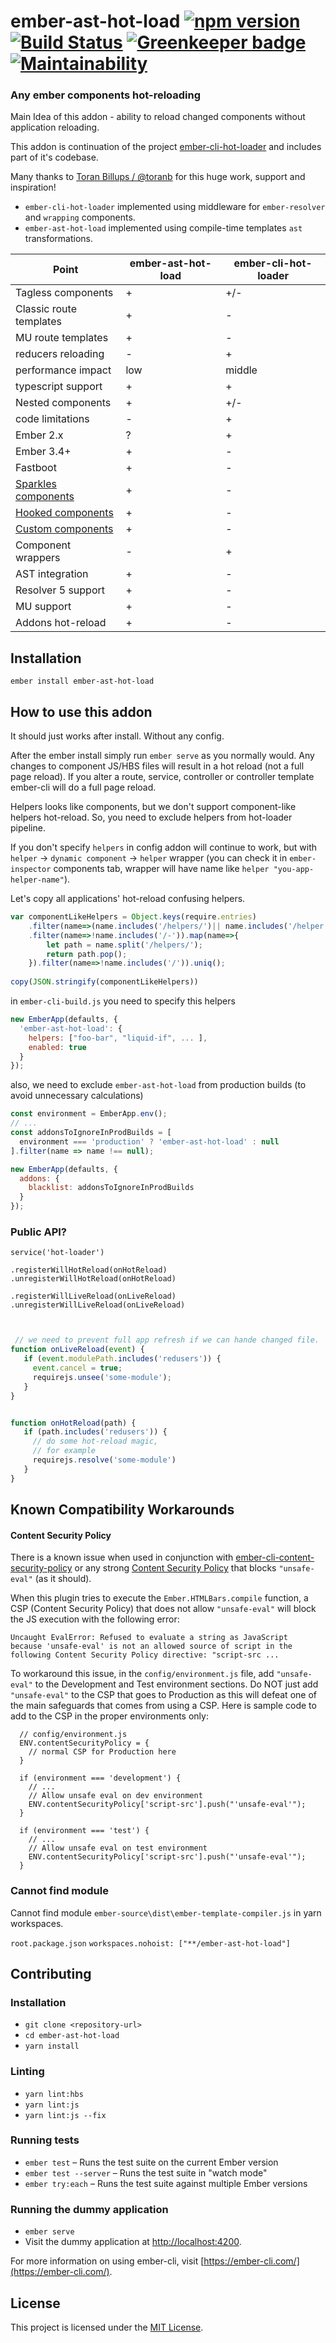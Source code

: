 ember-ast-hot-load [![npm version](https://badge.fury.io/js/ember-ast-hot-load.svg)](https://badge.fury.io/js/ember-ast-hot-load) [![Build Status](https://travis-ci.com/lifeart/ember-ast-hot-load.svg?branch=master)](https://travis-ci.com/lifeart/ember-ast-hot-load) [![Greenkeeper badge](https://badges.greenkeeper.io/lifeart/ember-ast-hot-load.svg)](https://greenkeeper.io/) [![Maintainability](https://api.codeclimate.com/v1/badges/a0fc242c64b9f50cc92d/maintainability)](https://codeclimate.com/github/lifeart/ember-ast-hot-load/maintainability)
==============================================================================

### Any ember components hot-reloading

Main Idea of this addon - ability to reload changed components without application reloading.

This addon is continuation of the project [ember-cli-hot-loader](https://github.com/adopted-ember-addons/ember-cli-hot-loader) and  includes part of it's codebase.

Many thanks to [Toran Billups / @toranb](https://github.com/toranb) for this huge work, support and inspiration!

* `ember-cli-hot-loader` implemented using middleware for  `ember-resolver` and `wrapping` components. 
* `ember-ast-hot-load` implemented using compile-time templates `ast` transformations.

| Point  		      | ember-ast-hot-load | ember-cli-hot-loader |
| ------------------  | ------------------ | -------------------- |
| Tagless components   |          +         |           +/-        |
| Classic route templates |         +        |           -         |
| MU route templates  |          +         |           -          |
| reducers reloading  |          -         |           +          |
| performance impact  |         low        |           middle     |
| typescript support  |          +         |            +         |
| Nested components   |          +         |           +/-        |
| code limitations    |			-		   |            +         |
| Ember 2.x           |          ?         |            +         |
| Ember 3.4+          |          +         |            -         |
| Fastboot            |          +         |            -         |
| [Sparkles components](https://github.com/rwjblue/sparkles-component) |          +         |            -         |
| [Hooked components](https://github.com/lifeart/hooked-components)   |          +         |            -         |
| [Custom components](https://github.com/emberjs/rfcs/blob/master/text/0213-custom-components.md)   |          +         |            -         |
| Component wrappers  |          -         |            +         |
| AST integration     |          +         |            -         |
| Resolver 5 support  |          +         |            -         |
| MU support          |          +         |            -         |
| Addons hot-reload   |          +         |            -         |

Installation
------------------------------------------------------------------------------

```
ember install ember-ast-hot-load
```


## How to use this addon


It should just works after install. Without any config.

After the ember install simply run `ember serve` as you normally would. Any changes to component JS/HBS files will result in a hot reload (not a full page reload). If you alter a route, service, controller or controller template ember-cli will do a full page reload.

Helpers looks like components, but we don't support component-like helpers hot-reload.
So, you need to exclude helpers from hot-loader pipeline.

If you don't specify `helpers` in config addon will continue to work, but with `helper` -> `dynamic component` -> `helper` wrapper (you can check it in `ember-inspector` components tab, wrapper will have name like `helper "you-app-helper-name"`).

Let's copy all applications' hot-reload confusing helpers. 
```js
var componentLikeHelpers = Object.keys(require.entries)
    .filter(name=>(name.includes('/helpers/')|| name.includes('/helper')))
    .filter(name=>!name.includes('/-')).map(name=>{
        let path = name.split('/helpers/');
        return path.pop();
    }).filter(name=>!name.includes('/')).uniq();
	
copy(JSON.stringify(componentLikeHelpers))
```

in `ember-cli-build.js` you need to specify this helpers

```js
new EmberApp(defaults, {
  'ember-ast-hot-load': {
    helpers: ["foo-bar", "liquid-if", ... ],
    enabled: true
  }
});

```

also, we need to exclude `ember-ast-hot-load` from production builds (to avoid unnecessary calculations)

```js
const environment = EmberApp.env();
// ...
const addonsToIgnoreInProdBuilds = [ 
  environment === 'production' ? 'ember-ast-hot-load' : null 
].filter(name => name !== null);

new EmberApp(defaults, {
  addons: {
    blacklist: addonsToIgnoreInProdBuilds
  }
});
```

### Public API?

  `service('hot-loader')`

  `.registerWillHotReload(onHotReload)` `.unregisterWillHotReload(onHotReload)`

  `.registerWillLiveReload(onLiveReload)` `.unregisterWillLiveReload(onLiveReload)`

 ```javascript


  // we need to prevent full app refresh if we can hande changed file.
 function onLiveReload(event) {
    if (event.modulePath.includes('redusers')) {
      event.cancel = true;
      requirejs.unsee('some-module');
    }
 }


 function onHotReload(path) {
    if (path.includes('redusers')) {
      // do some hot-reload magic,
      // for example
      requirejs.resolve('some-module')
    }
 }
 ```



## Known Compatibility Workarounds

#### Content Security Policy

There is a known issue when used in conjunction with [ember-cli-content-security-policy](https://github.com/rwjblue/ember-cli-content-security-policy) or any strong [Content Security Policy](https://content-security-policy.com/) that blocks `"unsafe-eval"` (as it should).

When this plugin tries to execute the `Ember.HTMLBars.compile` function, a CSP (Content Security Policy) that does not allow `"unsafe-eval"` will block the JS execution with the following error:

```
Uncaught EvalError: Refused to evaluate a string as JavaScript
because 'unsafe-eval' is not an allowed source of script in the
following Content Security Policy directive: "script-src ...
```

To workaround this issue, in the `config/environment.js` file, add `"unsafe-eval"` to the Development and Test environment sections. Do NOT just add `"unsafe-eval"` to the CSP that goes to Production as this will defeat one of the main safeguards that comes from using a CSP. Here is sample code to add to the CSP in the proper environments only:

```
  // config/environment.js
  ENV.contentSecurityPolicy = {
    // normal CSP for Production here
  }

  if (environment === 'development') {
    // ...
    // Allow unsafe eval on dev environment
    ENV.contentSecurityPolicy['script-src'].push("'unsafe-eval'");
  }

  if (environment === 'test') {
    // ...
    // Allow unsafe eval on test environment
    ENV.contentSecurityPolicy['script-src'].push("'unsafe-eval'");
  }
```


### Cannot find module
Cannot find module `ember-source\dist\ember-template-compiler.js` in yarn workspaces.

`root.package.json` `workspaces.nohoist: ["**/ember-ast-hot-load"]`


Contributing
------------------------------------------------------------------------------

### Installation

* `git clone <repository-url>`
* `cd ember-ast-hot-load`
* `yarn install`

### Linting

* `yarn lint:hbs`
* `yarn lint:js`
* `yarn lint:js --fix`

### Running tests

* `ember test` – Runs the test suite on the current Ember version
* `ember test --server` – Runs the test suite in "watch mode"
* `ember try:each` – Runs the test suite against multiple Ember versions

### Running the dummy application

* `ember serve`
* Visit the dummy application at [http://localhost:4200](http://localhost:4200).

For more information on using ember-cli, visit [https://ember-cli.com/](https://ember-cli.com/).

License
------------------------------------------------------------------------------

This project is licensed under the [MIT License](LICENSE.md).

